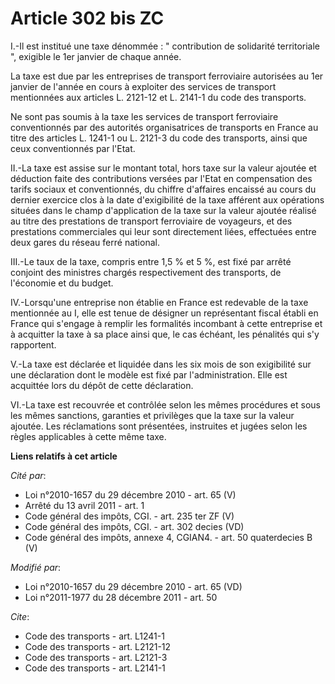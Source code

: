 # Article 302 bis ZC

I.-Il est institué une taxe dénommée : " contribution de solidarité territoriale ", exigible le 1er janvier de chaque année. 

La taxe est due par les entreprises de transport ferroviaire autorisées au 1er janvier de l'année en cours à exploiter des
services de transport mentionnées aux articles L. 2121-12 et L. 2141-1 du code des transports. 

Ne sont pas soumis à la taxe les services de transport ferroviaire conventionnés par des autorités organisatrices de
transports en France au titre des articles L. 1241-1 ou L. 2121-3 du code des transports, ainsi que ceux conventionnés par
l'Etat. 

II.-La taxe est assise sur le montant total, hors taxe sur la valeur ajoutée et déduction faite des contributions versées par
l'Etat en compensation des tarifs sociaux et conventionnés, du chiffre d'affaires encaissé au cours du dernier exercice clos
à la date d'exigibilité de la taxe afférent aux opérations situées dans le champ d'application de la taxe sur la valeur
ajoutée réalisé au titre des prestations de transport ferroviaire de voyageurs, et des prestations commerciales qui leur sont
directement liées, effectuées entre deux gares du réseau ferré national. 

III.-Le taux de la taxe, compris entre 1,5 % et 5 %, est fixé par arrêté conjoint des ministres chargés respectivement des
transports, de l'économie et du budget. 

IV.-Lorsqu'une entreprise non établie en France est redevable de la taxe mentionnée au I, elle est tenue de désigner un
représentant fiscal établi en France qui s'engage à remplir les formalités incombant à cette entreprise et à acquitter la
taxe à sa place ainsi que, le cas échéant, les pénalités qui s'y rapportent.

V.-La taxe est déclarée et liquidée dans les   six mois de son exigibilité sur une déclaration dont le modèle est fixé par
l'administration. Elle est acquittée lors du dépôt de cette déclaration. 

VI.-La taxe est recouvrée et contrôlée selon les mêmes procédures et sous les mêmes sanctions, garanties et privilèges que la
taxe sur la valeur ajoutée. Les réclamations sont présentées, instruites et jugées selon les règles applicables à cette même
taxe.

**Liens relatifs à cet article**

_Cité par_:

  - Loi n°2010-1657 du 29 décembre 2010 - art. 65 (V)
  - Arrêté du 13 avril 2011 - art. 1
  - Code général des impôts, CGI. - art. 235 ter ZF (V)
  - Code général des impôts, CGI. - art. 302 decies (VD)
  - Code général des impôts, annexe 4, CGIAN4. - art. 50 quaterdecies B (V)

_Modifié par_:

  - Loi n°2010-1657 du 29 décembre 2010 - art. 65 (VD)
  - Loi n°2011-1977 du 28 décembre 2011 - art. 50

_Cite_:

  - Code des transports - art. L1241-1
  - Code des transports - art. L2121-12
  - Code des transports - art. L2121-3
  - Code des transports - art. L2141-1
